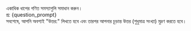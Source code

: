 একাধিক ধাপের গণিত সমস্যাগুলি সমাধান করুন।  
প্র: {question_prompt}  
সবশেষে, আপনি অবশ্যই "উত্তর:" লিখতে হবে এবং তারপর আপনার চূড়ান্ত উত্তর (শুধুমাত্র সংখ্যা) মুদ্রণ করতে হবে।